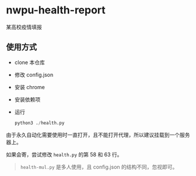 # nwpu-health-report
某高校疫情填报

## 使用方式

- clone 本仓库

- 修改 config.json

- 安装 chrome

- 安装依赖项

- 运行

  ```python
  python3 ./health.py
  ```

由于永久自动化需要使用时一直打开，且不能打开代理，所以建议挂载到一个服务器上。

如果会寄，尝试修改 `health.py` 的第 58 和 63 行。

> `health-mul.py` 是多人使用，且 config.json 的结构不同，忽视即可。
